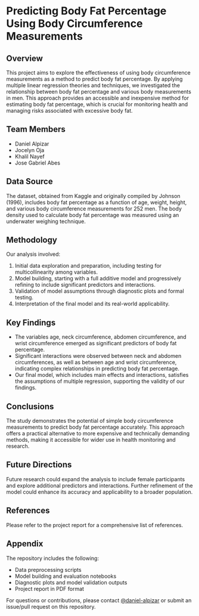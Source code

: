 # Predicting Body Fat Percentage Using Body Circumference Measurements

## Overview

This project aims to explore the effectiveness of using body circumference measurements as a method to predict body fat percentage. By applying multiple linear regression theories and techniques, we investigated the relationship between body fat percentage and various body measurements in men. This approach provides an accessible and inexpensive method for estimating body fat percentage, which is crucial for monitoring health and managing risks associated with excessive body fat.

## Team Members

- Daniel Alpizar
- Jocelyn Oja
- Khalil Nayef
- Jose Gabriel Abes

## Data Source

The dataset, obtained from Kaggle and originally compiled by Johnson (1996), includes body fat percentage as a function of age, weight, height, and various body circumference measurements for 252 men. The body density used to calculate body fat percentage was measured using an underwater weighing technique.

## Methodology

Our analysis involved:
1. Initial data exploration and preparation, including testing for multicollinearity among variables.
2. Model building, starting with a full additive model and progressively refining to include significant predictors and interactions.
3. Validation of model assumptions through diagnostic plots and formal testing.
4. Interpretation of the final model and its real-world applicability.

## Key Findings

- The variables age, neck circumference, abdomen circumference, and wrist circumference emerged as significant predictors of body fat percentage.
- Significant interactions were observed between neck and abdomen circumferences, as well as between age and wrist circumference, indicating complex relationships in predicting body fat percentage.
- Our final model, which includes main effects and interactions, satisfies the assumptions of multiple regression, supporting the validity of our findings.

## Conclusions

The study demonstrates the potential of simple body circumference measurements to predict body fat percentage accurately. This approach offers a practical alternative to more expensive and technically demanding methods, making it accessible for wider use in health monitoring and research.

## Future Directions

Future research could expand the analysis to include female participants and explore additional predictors and interactions. Further refinement of the model could enhance its accuracy and applicability to a broader population.

## References

Please refer to the project report for a comprehensive list of references.

## Appendix

The repository includes the following:
- Data preprocessing scripts
- Model building and evaluation notebooks
- Diagnostic plots and model validation outputs
- Project report in PDF format

For questions or contributions, please contact [@daniel-alpizar](https://github.com/daniel-alpizar) or submit an issue/pull request on this repository.
